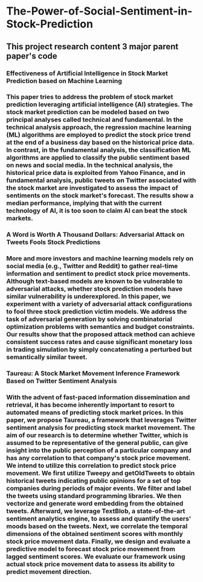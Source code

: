 # The-Power-of-Social-Sentiment-in-Stock-Prediction
## This project research content 3 major parent paper's code   


### Effectiveness of Artificial Intelligence in Stock Market Prediction based on Machine Learning
### This paper tries to address the problem of stock market prediction leveraging artificial intelligence (AI) strategies. The stock market prediction can be modeled based on two principal analyses called technical and fundamental. In the technical analysis approach, the regression machine learning (ML) algorithms are employed to predict the stock price trend at the end of a business day based on the historical price data. In contrast, in the fundamental analysis, the classification ML algorithms are applied to classify the public sentiment based on news and social media. In the technical analysis, the historical price data is exploited from Yahoo Finance, and in fundamental analysis, public tweets on Twitter associated with the stock market are investigated to assess the impact of sentiments on the stock market's forecast. The results show a median performance, implying that with the current technology of AI, it is too soon to claim AI can beat the stock markets.


### A Word is Worth A Thousand Dollars: Adversarial Attack on Tweets Fools Stock Predictions
### More and more investors and machine learning models rely on social media (e.g., Twitter and Reddit) to gather real-time information and sentiment to predict stock price movements. Although text-based models are known to be vulnerable to adversarial attacks, whether stock prediction models have similar vulnerability is underexplored. In this paper, we experiment with a variety of adversarial attack configurations to fool three stock prediction victim models. We address the task of adversarial generation by solving combinatorial optimization problems with semantics and budget constraints. Our results show that the proposed attack method can achieve consistent success rates and cause significant monetary loss in trading simulation by simply concatenating a perturbed but semantically similar tweet.

### Taureau: A Stock Market Movement Inference Framework Based on Twitter Sentiment Analysis
### With the advent of fast-paced information dissemination and retrieval, it has become inherently important to resort to automated means of predicting stock market prices. In this paper, we propose Taureau, a framework that leverages Twitter sentiment analysis for predicting stock market movement. The aim of our research is to determine whether Twitter, which is assumed to be representative of the general public, can give insight into the public perception of a particular company and has any correlation to that company's stock price movement. We intend to utilize this correlation to predict stock price movement. We first utilize Tweepy and getOldTweets to obtain historical tweets indicating public opinions for a set of top companies during periods of major events. We filter and label the tweets using standard programming libraries. We then vectorize and generate word embedding from the obtained tweets. Afterward, we leverage TextBlob, a state-of-the-art sentiment analytics engine, to assess and quantify the users' moods based on the tweets. Next, we correlate the temporal dimensions of the obtained sentiment scores with monthly stock price movement data. Finally, we design and evaluate a predictive model to forecast stock price movement from lagged sentiment scores. We evaluate our framework using actual stock price movement data to assess its ability to predict movement direction.
